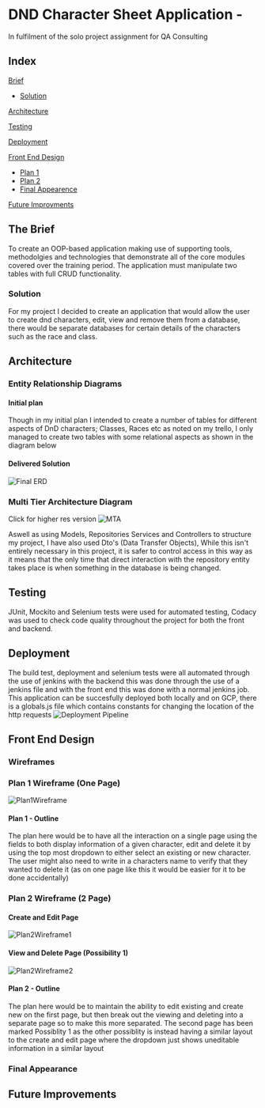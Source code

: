 # DND Character Sheet Application -

In fulfilment of the solo project assignment for QA Consulting

## Index
[Brief](#brief)
   * [Solution](#solution)

[Architecture](#architecture)

[Testing](#testing)

[Deployment](#deployment)

[Front End Design](#frontend)
   * [Plan 1](#fep1)
   * [Plan 2](#fep2)
   * [Final Appearence](#fefa)

[Future Improvments](#improvements)

<a name="brief"></a>
## The Brief
To create an OOP-based application making use of supporting tools, methodolgies and technologies that demonstrate all of the core modules covered over the training period.
The application must manipulate two tables with full CRUD functionality.
<a name="solution"></a>
### Solution
For my project I decided to create an application that would allow the user to create dnd characters, edit, view and remove them from a database, there would be separate databases for certain details of the characters such as the race and class.
<a name="architecture"></a>
## Architecture
### Entity Relationship Diagrams
#### Initial plan
Though in my initial plan I intended to create a number of tables for different aspects of DnD characters; Classes, Races etc as noted on my trello, I only managed to create two tables with some relational aspects as shown in the diagram below

#### Delivered Solution
![Final ERD](Documentation/RelationshipDiagramQaProject.jpg)

### Multi Tier Architecture Diagram
Click for higher res version
![MTA](/Documentation/DndDatabaseBackendArchitectureDiagram3.jpg)

Aswell as using Models, Repositories Services and Controllers to structure my project, I have also used Dto's (Data Transfer Objects), While this isn't entirely necessary in this project, it is safer to control access in this way as it means that the only time that direct interaction with the repository entity takes place is when something in the database is being changed.

<a name="testing"></a>
## Testing
JUnit, Mockito and Selenium tests were used for automated testing, Codacy was used to check code quality throughout the project for both the front and backend.

<a name="deployment"></a>
## Deployment
The build test, deployment and selenium tests were all automated through the use of jenkins with the backend this was done through the use of a jenkins file and with the front end this was done with a normal jenkins job. This application can be succesfully deployed both locally and on GCP, there is a globals.js file which contains constants for changing the location of the http requests 
![Deployment Pipeline](/Documentation/ContinuousIntegrationPipelineProj.jpg)

<a name="frontend"></a>
## Front End Design
### Wireframes
<a name="fep1"></a>
### Plan 1 Wireframe (One Page)
![Plan1Wireframe](/Documentation/DNDPagePlanv2.jpg)
#### Plan 1 - Outline
The plan here would be to have all the interaction on a single page using the fields to both display information of a given character, edit and delete it by using the top most dropdown to either select an existing or new character. The user might also need to write in a characters name to verify that they wanted to delete it (as on one page like this it would be easier for it to be done accidentally)
<a name="fep2"></a>
### Plan 2 Wireframe (2 Page)
#### Create and Edit Page
![Plan2Wireframe1](/Documentation/DNDPagePlanAlternate1_Create_Edit.jpg)
#### View and Delete Page (Possibility 1)
![Plan2Wireframe2](/Documentation/DNDPagePlanAlternate1_View_Delete.jpg)
#### Plan 2 - Outline
The plan here would be to maintain the ability to edit existing and create new on the first page, but then break out the viewing and deleting into a separate page so to make this more separated. The second page has been marked Possiblity 1 as the other possiblity is instead having a similar layout to the create and edit page where the dropdown just shows uneditable information in a similar layout

<a name="fefa"></a>
### Final Appearance

<a name="improvements"></a>
## Future Improvements
